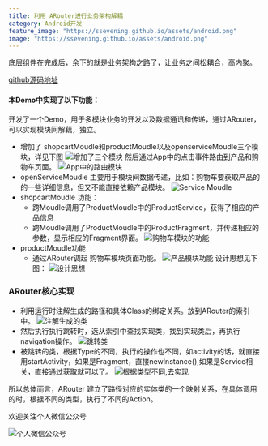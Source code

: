 ```yaml
---
title: 利用 ARouter进行业务架构解耦
category: Android开发
feature_image: "https://ssevening.github.io/assets/android.png"
image: "https://ssevening.github.io/assets/android.png"
---
```

底层组件在完成后，余下的就是业务架构之路了，让业务之间松耦合，高内聚。


<!-- more -->


[github源码地址](https://github.com/ssevening/ARouter)

#### 本Demo中实现了以下功能：
开发了一个Demo，用于多模块业务的开发以及数据通讯和传递，通过ARouter，可以实现模块间解藕，独立。
* 增加了 shopcartMoudle和productMoudle以及openserviceMoudle三个模块，详见下图
![增加了三个模块](https://ssevening.github.io/assets/arouter/1.png)
然后通过App中的点击事件路由到产品和购物车页面。
![App中的路由模块](https://ssevening.github.io/assets/arouter/2.png)
* openServiceMoudle 主要用于模块间数据传递，比如：购物车要获取产品的的一些详细信息，但又不能直接依赖产品模块。
![Service Moudle](https://ssevening.github.io/assets/arouter/5.png)
* shopcartMoudle 功能：
   * 跨Moudle调用了ProductMoudle中的ProductService，获得了相应的产品信息
   * 跨Moudle调用了ProductMoudle中的ProductFragment，并传递相应的参数，显示相应的Fragment界面。
![购物车模块的功能](https://ssevening.github.io/assets/arouter/4.png)
* productMoudle功能
   * 通过ARouter调起 购物车模块页面功能。
![产品模块功能](https://ssevening.github.io/assets/arouter/3.png)
设计思想见下图：
![设计思想](https://ssevening.github.io/assets/android_biz_refactor.png)

### ARouter核心实现
* 利用运行时注解生成的路径和具体Class的绑定关系。放到ARouter的索引中。
![注解生成的类](https://ssevening.github.io/assets/arouter/6.png)
* 然后执行执行跳转时，选从索引中查找实现类，找到实现类后，再执行navigation操作。
![跳转类](https://ssevening.github.io/assets/arouter/7.png)
* 被跳转的类，根据Type的不同，执行的操作也不同，如activity的话，就直接用startActivity，如果是Fragment，直接newInstance(),如果是Service相关，直接通过获取就可以了。
![根据类型不同,去实现](https://ssevening.github.io/assets/arouter/8.png)


所以总体而言，ARouter 建立了路径对应的实体类的一个映射关系，在具体调用的时，根据不同的类型，执行了不同的Action。

欢迎关注个人微信公众号

![个人微信公众号](https://ssevening.github.io/assets/weichat_qrcode.jpg)




